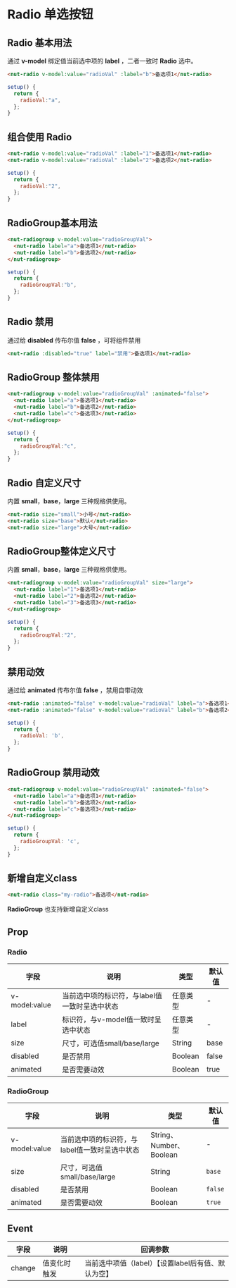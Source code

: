 # Radio 单选按钮

## Radio 基本用法

通过 **v-model** 绑定值当前选中项的 **label** ，二者一致时 **Radio** 选中。
```html
<nut-radio v-model:value="radioVal" :label="b">备选项1</nut-radio>
```
```javascript
setup() {
  return {
    radioVal:"a",
  };
}
```

## 组合使用 Radio

```html
<nut-radio v-model:value="radioVal" :label="1">备选项1</nut-radio>
<nut-radio v-model:value="radioVal" :label="2">备选项2</nut-radio>
```
```javascript
setup() {
  return {
    radioVal:"2",
  };
}
```

## RadioGroup基本用法

```html
<nut-radiogroup v-model:value="radioGroupVal">
  <nut-radio label="a">备选项1</nut-radio>
  <nut-radio label="b">备选项2</nut-radio>
</nut-radiogroup>
```
```javascript
setup() {
  return {
    radioGroupVal:"b",
  };
}
```


## Radio 禁用

通过给 **disabled** 传布尔值 **false** ，可将组件禁用

```html
<nut-radio :disabled="true" label="禁用">备选项1</nut-radio>
```

## RadioGroup 整体禁用

```html
<nut-radiogroup v-model:value="radioGroupVal" :animated="false">
  <nut-radio label="a">备选项1</nut-radio>
  <nut-radio label="b">备选项2</nut-radio>
  <nut-radio label="c">备选项3</nut-radio>
</nut-radiogroup>
```
```javascript
setup() {
  return {
    radioGroupVal:"c",
  };
}
```

## Radio 自定义尺寸

内置 **small**，**base**，**large** 三种规格供使用。

```html
<nut-radio size="small">小号</nut-radio>
<nut-radio size="base">默认</nut-radio>
<nut-radio size="large">大号</nut-radio>
```

## RadioGroup整体定义尺寸

内置 **small**，**base**，**large** 三种规格供使用。

```html
<nut-radiogroup v-model:value="radioGroupVal" size="large">
  <nut-radio label="1">备选项1</nut-radio>
  <nut-radio label="2">备选项2</nut-radio>
  <nut-radio label="3">备选项3</nut-radio>
</nut-radiogroup>
```
```javascript
setup() {
  return {
    radioGroupVal:"2",
  };
}
```

## 禁用动效

通过给 **animated** 传布尔值 **false** ，禁用自带动效

```html
<nut-radio :animated="false" v-model:value="radioVal" label="a">备选项1</nut-radio>
<nut-radio :animated="false" v-model:value="radioVal" label="b">备选项2</nut-radio>
```
```javascript
setup() {
  return {
    radioVal: 'b',
  };
}
```

## RadioGroup 禁用动效

```html
<nut-radiogroup v-model:value="radioGroupVal" :animated="false">
  <nut-radio label="a">备选项1</nut-radio>
  <nut-radio label="b">备选项2</nut-radio>
  <nut-radio label="c">备选项3</nut-radio>
</nut-radiogroup>
```
```javascript
setup() {
  return {
    radioGroupVal: 'c',
  };
}
```


## 新增自定义class
```html
<nut-radio class="my-radio">备选项</nut-radio>
```
**RadioGroup** 也支持新增自定义class

## Prop

### Radio

| 字段 | 说明 | 类型 | 默认值
|----- | ----- | ----- | ----- 
| v-model:value | 当前选中项的标识符，与label值一致时呈选中状态 | 任意类型 | -
| label | 标识符，与v-model值一致时呈选中状态 | 任意类型 | -
| size | 尺寸，可选值small/base/large | String | base
| disabled | 是否禁用 | Boolean | false
| animated | 是否需要动效 | Boolean | true

### RadioGroup

| 字段 | 说明 | 类型 | 默认值
|----- | ----- | ----- | ----- 
| v-model:value | 当前选中项的标识符，与label值一致时呈选中状态 | String、Number、Boolean | -
| size | 尺寸，可选值small/base/large | String | `base`
| disabled | 是否禁用 | Boolean | `false`
| animated | 是否需要动效 | Boolean | `true`

## Event

| 字段 | 说明 | 回调参数 
|----- | ----- | ----- 
| change | 值变化时触发 | 当前选中项值（label）【设置label后有值、默认为空】
